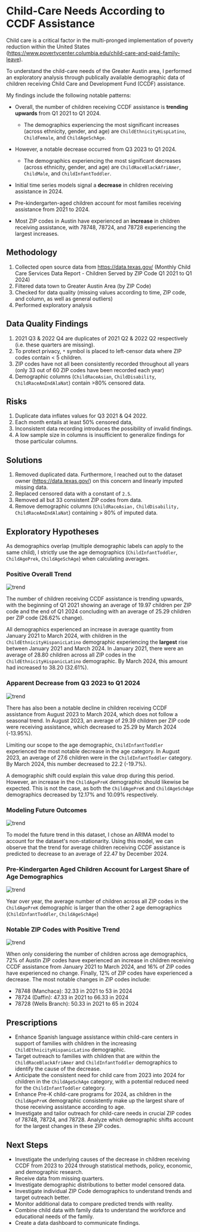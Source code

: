 # Child-Care Needs According to CCDF Assistance

Child care is a critical factor in the multi-pronged implementation of poverty reduction within the United States (https://www.povertycenter.columbia.edu/child-care-and-paid-family-leave).

To understand the child-care needs of the Greater Austin area, I performed an exploratory analysis through publically available demographic data of children receiving Child Care and Development Fund (CCDF) assistance. 

My findings include the following notable patterns:

* Overall, the number of children receiving CCDF assistance is **trending upwards** from Q1 2021 to Q1 2024.  
  * The demographics experiencing the most significant increases (across ethnicity, gender, and age) are `ChildEthnicityHispLatino`, `ChildFemale`, and `ChildAgeSchAge`.

* However, a notable decrease occurred from Q3 2023 to Q1 2024.  
  * The demographics experiencing the most significant decreases (across ethnicity, gender, and age) are `ChildRaceBlackAfriAmer`, `ChildMale`, and `ChildInfantToddler`.

* Initial time series models signal a **decrease** in children receiving assistance in 2024.

* Pre-kindergarten-aged children account for most families receiving assistance from 2021 to 2024.

* Most ZIP codes in Austin have experienced an **increase** in children receiving assistance, with 78748, 78724, and 78728 experiencing the largest increases.

## Methodology

1. Collected open source data from https://data.texas.gov/ (Monthly Child Care Services Data Report - Children Served by ZIP Code Q1 2021 to Q1 2024)
2. Filtered data town to Greater Austin Area (by ZIP Code)
3. Checked for data quality (missing values according to time, ZIP code, and column, as well as general outliers)
4. Performed exploratory analysis 

## Data Quality Findings

1. 2021 Q3 & 2022 Q4 are duplicates of 2021 Q2 & 2022 Q2 respectively (i.e. these quarters are missing).
2. To protect privacy, `*` symbol is placed to left-censor data where ZIP codes contain < 5 children.
3. ZIP codes have not all been consistently recorded throughout all years (only 33 out of 60 ZIP codes have been recorded each year)
4. Demographic columns (`ChildRaceAsian`, `ChildDisability`, `ChildRaceAmIndAlaNat`) contain >80% censored data.

## Risks

1. Duplicate data inflates values for Q3 2021 & Q4 2022. 
2. Each month entails at least 50% censored data, 
3. Inconsistent data recording introduces the possibility of invalid findings.
4. A low sample size in columns is insufficient to generalize findings for those particular columns.

## Solutions

1. Removed duplicated data. Furthermore, I reached out to the dataset owner (https://data.texas.gov/) on this concern and linearly imputed missing data.
2. Replaced censored data with a constant of `2.5`. 
3. Removed all but 33 consistent ZIP codes from data.
4. Remove demographic columns (`ChildRaceAsian,` `ChildDisability,` `ChildRaceAmIndAlaNat`) containing > 80% of imputed data.

## Exploratory Hypotheses

As demographics overlap (multiple demographic labels can apply to the same child), I strictly use the age demographics (`ChildInfantToddler`, `ChildAgePrek`, `ChildAgeSchAge`) when calculating averages.

### Positive Overall Trend 

![trend](images/trend.png)  

The number of children receiving CCDF assistance is trending upwards, with the beginning of Q1 2021 showing an average of 19.97 children per ZIP code and the end of Q1 2024 concluding with an average of 25.29 children per ZIP code (26.62% change).

All demographics experienced an increase in average quantity from January 2021 to March 2024, with children in the `ChildEthnicityHispanicLatino` demographic experiencing the **largest** rise between January 2021 and March 2024. In January 2021, there were an average of 28.80 children across all ZIP codes in the `ChildEthnicityHispanicLatino` demographic. By March 2024, this amount had increased to 38.20 (32.61%). 

### Apparent Decrease from Q3 2023 to Q1 2024

![trend](images/childtrend.png)  

There has also been a notable decline in children receiving CCDF assistance from August 2023 to March 2024, which does not follow a seasonal trend. In August 2023, an average of 29.39 children per ZIP code were receiving assistance, which decreased to 25.29 by March 2024 (-13.95%).

Limiting our scope to the age demographic, `ChildInfantToddler` experienced the most notable decrease in the age category. In August 2023, an average of 27.6 children were in the `ChildInfantToddler` category. By March 2024, this number decreased to 22.2 (-19.7%). 

A demographic shift could explain this value drop during this period. However, an increase in the `ChildAgePreK` demographic should likewise be expected. This is not the case, as both the `ChildAgePreK` and `ChildAgeSchAge` demographics decreased by 12.17% and 10.09% respectively. 

### Modeling Future Outcomes

![trend](images/predicted.png)  

To model the future trend in this dataset, I chose an ARIMA model to account for the dataset's non-stationarity. Using this model, we can observe that the trend for average children receiving CCDF assistance is predicted to decrease to an average of 22.47 by December 2024. 

### Pre-Kindergarten Aged Children Account for Largest Share of Age Demographics

![trend](images/child.png)  

Year over year, the average number of children across all ZIP codes in the `ChildAgePreK` demographic is larger than the other 2 age demographics (`ChildInfantToddler`, `ChildAgeSchAge`)

### Notable ZIP Codes with Positive Trend

![trend](images/zips.png)  

When only considering the number of children across age demographics, 72% of Austin ZIP codes have experienced an increase in children receiving CCDF assistance from January 2021 to March 2024, and 16% of ZIP codes have experienced no change. Finally, 12% of ZIP codes have experienced a decrease. The most notable changes in ZIP codes include:

* 78748 (Manchaca): 32.33 in 2021 to 53 in 2024  
* 78724 (Daffin): 47.33 in 2021 to 66.33 in 2024  
* 78728 (Wells Branch): 50.33 in 2021 to 65 in 2024  

## Prescriptions 

* Enhance Spanish language assistance within child-care centers in support of families with children in the increasing `ChildEthnicityHispanicLatino` demographic.
* Target outreach to families with children that are within the `ChildRaceBlackAfriAmer` and `ChildInfantToddler` demographics to identify the cause of the decrease.
* Anticipate the consistent need for child care from 2023 into 2024 for children in the `ChildAgeSchAge` category, with a potential reduced need for the `ChildInfantToddler` category.
* Enhance Pre-K child-care programs for 2024, as children in the `ChildAgePreK` demographic consistently make up the largest share of those receiving assistance according to age. 
* Investigate and tailor outreach for child-care needs in crucial ZIP codes of 78748, 78724, and 78728. Analyze which demographic shifts account for the largest changes in these ZIP codes.

## Next Steps

* Investigate the underlying causes of the decrease in children receiving CCDF from 2023 to 2024 through statistical methods, policy, economic, and demographic research.
* Receive data from missing quarters.
* Investigate demographic distributions to better model censored data.
* Investigate individual ZIP Code demographics to understand trends and target outreach better.
* Monitor additional data to compare predicted trends with reality.
* Combine child data with family data to understand the workforce and educational needs of the family.
* Create a data dashboard to communicate findings.